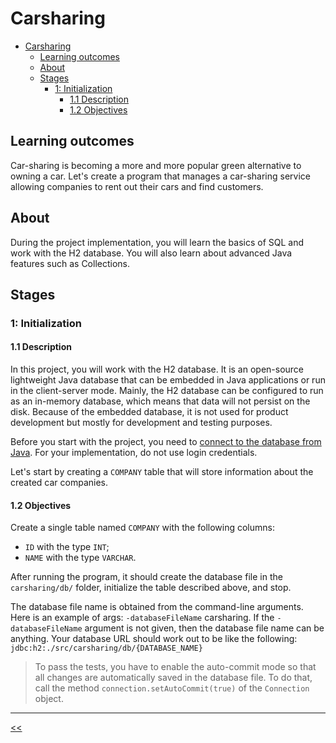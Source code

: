 # Carsharing

- [Carsharing](#carsharing)
  - [Learning outcomes](#learning-outcomes)
  - [About](#about)
  - [Stages](#stages)
    - [1: Initialization](#1-initialization)
      - [1.1 Description](#11-description)
      - [1.2 Objectives](#12-objectives)

## Learning outcomes
Car-sharing is becoming a more and more popular green alternative to owning a car. Let's create a program that manages a car-sharing service allowing companies to rent out their cars and find customers.

## About
During the project implementation, you will learn the basics of SQL and work with the H2 database. You will also learn about advanced Java features such as Collections.

## Stages
### 1: Initialization
#### 1.1 Description
In this project, you will work with the H2 database. It is an open-source lightweight Java database that can be embedded in Java applications or run in the client-server mode. Mainly, the H2 database can be configured to run as an in-memory database, which means that data will not persist on the disk. Because of the embedded database, it is not used for product development but mostly for development and testing purposes.

Before you start with the project, you need to [connect to the database from Java](https://www.tutorialspoint.com/h2_database/h2_database_jdbc_connection.htm). For your implementation, do not use login credentials.

Let's start by creating a `COMPANY` table that will store information about the created car companies.

#### 1.2 Objectives
Create a single table named `COMPANY` with the following columns:

- `ID` with the type `INT`;
- `NAME` with the type `VARCHAR`.

After running the program, it should create the database file in the `carsharing/db/` folder, initialize the table described above, and stop.

The database file name is obtained from the command-line arguments. Here is an example of args: `-databaseFileName` carsharing. If the `-databaseFileName` argument is not given, then the database file name can be anything. Your database URL should work out to be like the following: `jdbc:h2:./src/carsharing/db/{DATABASE_NAME}`

>To pass the tests, you have to enable the auto-commit mode so that all changes are automatically saved in the database file. To do that, call the method `connection.setAutoCommit(true)` of the `Connection` object.

<hr/>

[<<](../README.md)